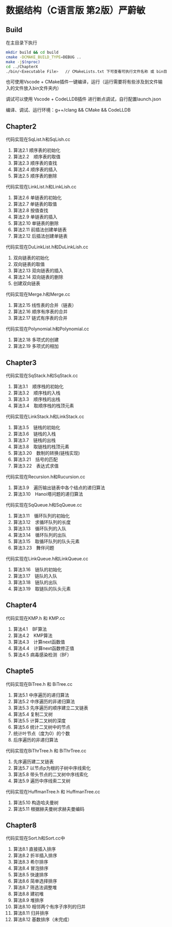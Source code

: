 # 数据结构（C语言版 第2版）严蔚敏

## Build

在主目录下执行

```bash
mkdir build && cd build
cmake -DCMAKE_BUILD_TYPE=DEBUG ..
make -j$(nproc)  
cd ../ChapterX
./bin/<Executable File>   // CMakeLists.txt 下可查看可执行文件名称 或 bin目录下
```

也可使用Vscode + CMake插件一键编译，运行（运行需要将有些涉及到文件输入的文件放入bin文件夹内）

调试可以使用 Vscode + CodeLLDB插件 进行断点调试，自行配置launch.json

编译、调试、运行环境：g++/clang && CMake && CodeLLDB

## Chapter2

代码实现在SqList.h和SqLish.cc

1. 算法2.1 顺序表的初始化
2. 算法2.2　顺序表的取值
3. 算法2.3 顺序表的查找
4. 算法2.4 顺序表的插入
5. 算法2.5 顺序表的删除

代码实现在LinkList.h和LinkLish.cc

1. 算法2.6 单链表的初始化
2. 算法2.7 单链表的取值
3. 算法2.8 按值查找
4. 算法2.9 单链表的插入
5. 算法2.10 单链表的删除
6. 算法2.11 前插法创建单链表
7. 算法2.12 后插法创建单链表

代码实现在DuLinkList.h和DuLinkLish.cc

1. 双向链表的初始化
2. 双向链表的取值
3. 算法2.13 双向链表的插入
4. 算法2.14 双向链表的删除
5. 创建双向链表

代码实现在Merge.h和Merge.cc

1. 算法2.15 线性表的合并（链表）
2. 算法2.16 顺序有序表的合并
3. 算法2.17 链式有序表的合并

代码实现在Polynomial.h和Polynomial.cc

1. 算法2.18 多项式的创建
2. 算法2.19 多项式的相加

## Chapter3

代码实现在SqStack.h和SqStack.cc

1. 算法3.1　顺序栈的初始化
2. 算法3.2　顺序栈的入栈
3. 算法3.3　顺序栈的出栈
4. 算法3.4　取顺序栈的栈顶元素

代码实现在LinkStack.h和LinkStack.cc

1. 算法3.5　链栈的初始化
2. 算法3.6　链栈的入栈
3. 算法3.7　链栈的出栈
4. 算法3.8　取链栈的栈顶元素
5. 算法3.20　数制的转换(链栈实现)
6. 算法3.21　括号的匹配
7. 算法3.22　表达式求值

代码实现在Recursion.h和Rucursion.cc

1. 算法3.9　遍历输出链表中各个结点的递归算法
2. 算法3.10　Hanoi塔问题的递归算法

代码实现在SqQueue.h和SqQueue.cc

1. 算法3.11　循环队列的初始化
2. 算法3.12　求循环队列的长度
3. 算法3.13　循环队列的入队
4. 算法3.14　循环队列的出队
5. 算法3.15　取循环队列的队头元素
6. 算法3.23　舞伴问题

代码实现在LinkQueue.h和LinkQueue.cc

1. 算法3.16　链队的初始化
2. 算法3.17　链队的入队
3. 算法3.18　链队的出队
4. 算法3.19　取链队的队头元素

## Chapter4

代码实现在KMP.h 和 KMP.cc

1. 算法4.1　BF算法
2. 算法4.2　KMP算法
3. 算法4.3　计算next函数值
4. 算法4.4　计算next函数修正值
5. 算法4.5 病毒感染检测（BF）

## Chapte5

代码实现在BiTree.h 和 BiTree.cc

1. 算法5.1 中序遍历的递归算法
2. 算法5.2 中序遍历的非递归算法
3. 算法5.3 先序遍历的顺序建立二叉链表
4. 算法5.4 复制二叉树
5. 算法5.5 计算二叉树的深度
6. 算法5.6 统计二叉树中的节点
7. 统计叶节点（度为0）的个数
8. 后序遍历的非递归算法

代码实现在BiThrTree.h 和 BiThrTree.cc

1. 先序遍历建二叉链表
2. 算法5.7 以节点p为根的子树中序线索化
3. 算法5.8 带头节点的二叉树中序线索化
4. 算法5.9 遍历中序线索二叉树

代码实现在HuffmanTree.h 和 HuffmanTree.cc

1. 算法5.10 构造哈夫曼树
2. 算法5.11 根据赫夫曼树求赫夫曼编码

## Chapter8

代码实现在Sort.h和Sort.cc中

1. 算法8.1 直接插入排序
2. 算法8.2 折半插入排序
3. 算法8.3 希尔排序
4. 算法8.4 冒泡排序
5. 算法8.5 快速排序
6. 算法8.6 简单选择排序
7. 算法8.7 筛选法调整堆
8. 算法8.8 建初堆
9. 算法8.9 堆排序
10. 算法8.10 相邻两个有序子序列的归并
11. 算法8.11 归并排序
12. 算法8.12 基数排序（未完成）
